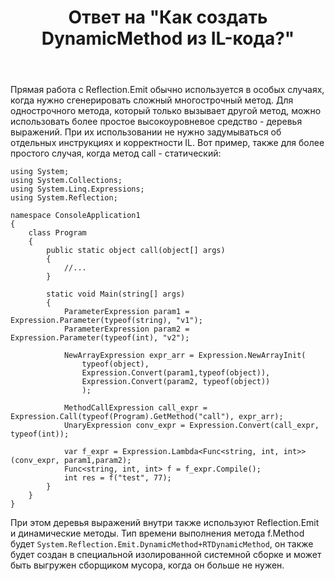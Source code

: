 ﻿---
title: "Ответ на \"Как создать DynamicMethod из IL-кода?\""
se.owner.user_id: 240512
se.owner.display_name: "MSDN.WhiteKnight"
se.owner.link: "https://ru.stackoverflow.com/users/240512/msdn-whiteknight"
se.answer_id: 1006815
se.question_id: 1006349
se.post_type: answer
se.is_accepted: True
---
<p>Прямая работа с Reflection.Emit обычно используется в особых случаях, когда нужно сгенерировать сложный многострочный метод. Для однострочного метода, который только вызывает другой метод, можно использовать более простое высокоуровневое средство - деревья выражений. При их использовании не нужно задумываться об отдельных инструкциях и корректности IL. Вот пример, также для более простого случая, когда метод call - статический:</p>

<pre><code>using System;
using System.Collections;
using System.Linq.Expressions;
using System.Reflection;

namespace ConsoleApplication1
{
    class Program
    {
        public static object call(object[] args)
        {
            //...
        }

        static void Main(string[] args)
        {
            ParameterExpression param1 = Expression.Parameter(typeof(string), "v1");
            ParameterExpression param2 = Expression.Parameter(typeof(int), "v2");

            NewArrayExpression expr_arr = Expression.NewArrayInit(
                typeof(object),
                Expression.Convert(param1,typeof(object)),
                Expression.Convert(param2, typeof(object))
                );

            MethodCallExpression call_expr = Expression.Call(typeof(Program).GetMethod("call"), expr_arr);
            UnaryExpression conv_expr = Expression.Convert(call_expr, typeof(int));

            var f_expr = Expression.Lambda&lt;Func&lt;string, int, int&gt;&gt;(conv_expr, param1,param2);
            Func&lt;string, int, int&gt; f = f_expr.Compile();
            int res = f("test", 77);
        }
    }  
}
</code></pre>

<p>При этом деревья выражений внутри также используют Reflection.Emit и динамические методы. Тип времени выполнения метода f.Method будет <code>System.Reflection.Emit.DynamicMethod+RTDynamicMethod</code>, он также будет создан в специальной изолированной системной сборке и может быть выгружен сборщиком мусора, когда он больше не нужен.</p>
